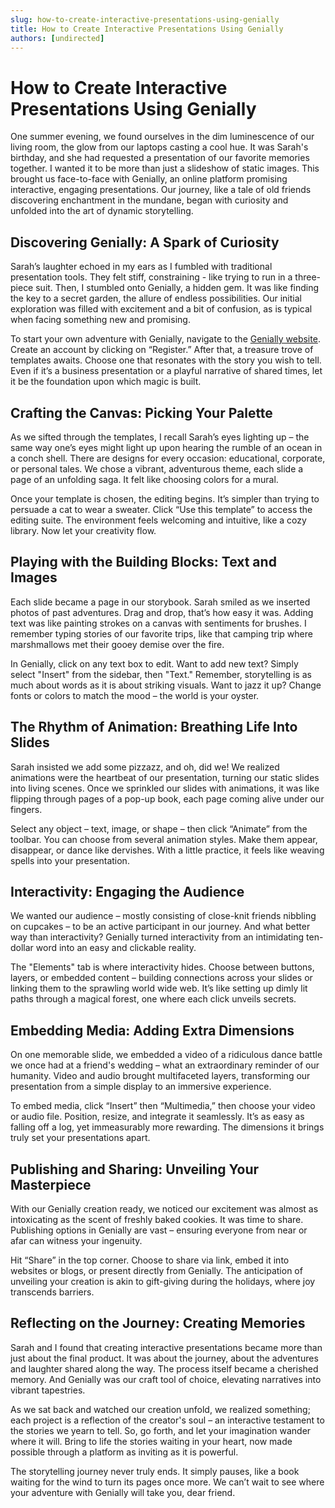 ```yaml
---
slug: how-to-create-interactive-presentations-using-genially
title: How to Create Interactive Presentations Using Genially
authors: [undirected]
---
```



# How to Create Interactive Presentations Using Genially

One summer evening, we found ourselves in the dim luminescence of our living room, the glow from our laptops casting a cool hue. It was Sarah's birthday, and she had requested a presentation of our favorite memories together. I wanted it to be more than just a slideshow of static images. This brought us face-to-face with Genially, an online platform promising interactive, engaging presentations. Our journey, like a tale of old friends discovering enchantment in the mundane, began with curiosity and unfolded into the art of dynamic storytelling.

## Discovering Genially: A Spark of Curiosity

Sarah’s laughter echoed in my ears as I fumbled with traditional presentation tools. They felt stiff, constraining - like trying to run in a three-piece suit. Then, I stumbled onto Genially, a hidden gem. It was like finding the key to a secret garden, the allure of endless possibilities. Our initial exploration was filled with excitement and a bit of confusion, as is typical when facing something new and promising.

To start your own adventure with Genially, navigate to the [Genially website](https://www.genial.ly/). Create an account by clicking on “Register.” After that, a treasure trove of templates awaits. Choose one that resonates with the story you wish to tell. Even if it’s a business presentation or a playful narrative of shared times, let it be the foundation upon which magic is built.

## Crafting the Canvas: Picking Your Palette

As we sifted through the templates, I recall Sarah’s eyes lighting up – the same way one’s eyes might light up upon hearing the rumble of an ocean in a conch shell. There are designs for every occasion: educational, corporate, or personal tales. We chose a vibrant, adventurous theme, each slide a page of an unfolding saga. It felt like choosing colors for a mural.

Once your template is chosen, the editing begins. It’s simpler than trying to persuade a cat to wear a sweater. Click “Use this template” to access the editing suite. The environment feels welcoming and intuitive, like a cozy library. Now let your creativity flow.

## Playing with the Building Blocks: Text and Images

Each slide became a page in our storybook. Sarah smiled as we inserted photos of past adventures. Drag and drop, that’s how easy it was. Adding text was like painting strokes on a canvas with sentiments for brushes. I remember typing stories of our favorite trips, like that camping trip where marshmallows met their gooey demise over the fire.

In Genially, click on any text box to edit. Want to add new text? Simply select "Insert" from the sidebar, then "Text." Remember, storytelling is as much about words as it is about striking visuals. Want to jazz it up? Change fonts or colors to match the mood – the world is your oyster.

## The Rhythm of Animation: Breathing Life Into Slides

Sarah insisted we add some pizzazz, and oh, did we! We realized animations were the heartbeat of our presentation, turning our static slides into living scenes. Once we sprinkled our slides with animations, it was like flipping through pages of a pop-up book, each page coming alive under our fingers.

Select any object – text, image, or shape – then click “Animate” from the toolbar. You can choose from several animation styles. Make them appear, disappear, or dance like dervishes. With a little practice, it feels like weaving spells into your presentation.

## Interactivity: Engaging the Audience

We wanted our audience – mostly consisting of close-knit friends nibbling on cupcakes – to be an active participant in our journey. And what better way than interactivity? Genially turned interactivity from an intimidating ten-dollar word into an easy and clickable reality.

The "Elements" tab is where interactivity hides. Choose between buttons, layers, or embedded content – building connections across your slides or linking them to the sprawling world wide web. It’s like setting up dimly lit paths through a magical forest, one where each click unveils secrets.

## Embedding Media: Adding Extra Dimensions

On one memorable slide, we embedded a video of a ridiculous dance battle we once had at a friend's wedding – what an extraordinary reminder of our humanity. Video and audio brought multifaceted layers, transforming our presentation from a simple display to an immersive experience.

To embed media, click “Insert” then “Multimedia,” then choose your video or audio file. Position, resize, and integrate it seamlessly. It’s as easy as falling off a log, yet immeasurably more rewarding. The dimensions it brings truly set your presentations apart.

## Publishing and Sharing: Unveiling Your Masterpiece

With our Genially creation ready, we noticed our excitement was almost as intoxicating as the scent of freshly baked cookies. It was time to share. Publishing options in Genially are vast – ensuring everyone from near or afar can witness your ingenuity.

Hit “Share” in the top corner. Choose to share via link, embed it into websites or blogs, or present directly from Genially. The anticipation of unveiling your creation is akin to gift-giving during the holidays, where joy transcends barriers.

## Reflecting on the Journey: Creating Memories

Sarah and I found that creating interactive presentations became more than just about the final product. It was about the journey, about the adventures and laughter shared along the way. The process itself became a cherished memory. And Genially was our craft tool of choice, elevating narratives into vibrant tapestries.

As we sat back and watched our creation unfold, we realized something; each project is a reflection of the creator's soul – an interactive testament to the stories we yearn to tell. So, go forth, and let your imagination wander where it will. Bring to life the stories waiting in your heart, now made possible through a platform as inviting as it is powerful.

The storytelling journey never truly ends. It simply pauses, like a book waiting for the wind to turn its pages once more. We can’t wait to see where your adventure with Genially will take you, dear friend.